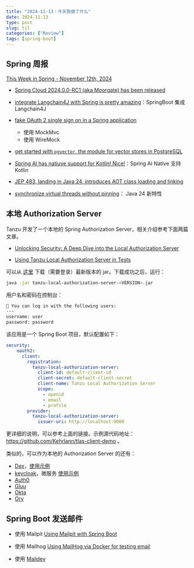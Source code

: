 ```yaml
---
title: "2024-11-13｜今天我做了什么"
date: 2024-11-13
type: post
slug: til
categories: ["Review"]
tags: [spring-boot]
---
```


## Spring 周报

[This Week in Spring - November 12th, 2024](https://spring.io/blog/2024/11/12/this-week-in-spring-november-12th-2024)

- [Spring Cloud 2024.0.0-RC1 (aka Moorgate) has been released](https://spring.io/blog/2024/11/08/spring-cloud-2024-0-0-rc1-aka-moorgate-has-been-released)
- [integrate Langchain4J with Spring is pretty amazing](https://javaetmoi.com/2024/11/integrer-un-chatbot-dans-une-webapp-java-avec-langchain4j/)：SpringBoot 集成 Langchain4J
- [fake OAuth 2 single sign on in a Spring application](https://blogs.vmware.com/tanzu/faking-oauth2-single-sign-on-in-spring-3-ways/)
  - 使用 MockMvc
  - 使用 WireMock

- [get started with `pgvector`, the module for vector stores in PostgreSQL](https://www.youtube.com/watch?v=psxR23HOGbI)
- [Spring AI has natiuve support for Kotlin! Nice!](https://github.com/spring-projects/spring-ai/pull/1666)：Spring AI Native 支持 Kotlin
- [JEP 483, landing in Java 24, introduces AOT class loading and linking](https://openjdk.org/jeps/483)
- [synchronize virtual threads without pinning](https://openjdk.org/jeps/491)： Java 24 新特性



## 本地 Authorization Server

Tanzu 开发了一个本地的 Spring Authorization Server，相关介绍参考下面两篇文章。

- [Unlocking Security: A Deep Dive into the Local Authorization Server](https://blogs.vmware.com/tanzu/unlocking-security-a-deep-dive-into-the-local-authorization-server/)

- [Using Tanzu Local Authorization Server in Tests](https://techdocs.broadcom.com/us/en/vmware-tanzu/spring/tanzu-spring/commercial/spring-tanzu/local-auth-server-testing-local-auth-server.html)

可以从 [这里](https://packages.broadcom.com/artifactory/spring-enterprise/com/vmware/tanzu/spring/tanzu-local-authorization-server/) 下载（需要登录）最新版本的 jar。下载成功之后，运行：

```bash
java -jar tanzu-local-authorization-server-<VERSION>.jar
```

用户名和密码在控制台：

```bash
🧑 You can log in with the following users:
---
username: user
password: password
```

该应用是一个 Spring Boot 项目，默认配置如下：

```yaml
security:
    oauth2:
      client:
        registration:
          tanzu-local-authorization-server:
            client-id: default-client-id
            client-secret: default-client-secret
            client-name: Tanzu Local Authorization Server
            scope:
              - openid
              - email
              - profile
        provider:
          tanzu-local-authorization-server:
            issuer-uri: http://localhost:9000
```

更详细的说明，可以参考上面的链接。示例源代码地址：https://github.com/Kehrlann/tlas-client-demo 。



类似的，可以作为本地的 Authorization Server 的还有：

- [Dex](https://dexidp.io/)，[使用示例](https://github.com/Kehrlann/spring-security-architecture-workshop/blob/main/dex.yml)
- [keycloak](https://www.keycloak.org/)，微服务 [使用示例](https://github.com/sivaprasadreddy/spring-boot-microservices-course/blob/main/deployment/docker-compose/infra.yml)
- [Auth0](https://auth0.com/)
- [Gluu](https://gluu.org/)
- [Okta](https://developer.okta.com/)
- [Ory](https://www.ory.sh/)

## Spring Boot 发送邮件

- 使用 Mailpit [Using Mailpit with Spring Boot](https://dimitri.codes/spring-boot-mailpit/)
- 使用 Mailhog [Using MailHog via Docker for testing email](https://akrabat.com/using-mailhog-via-docker-for-testing-email/)

- 使用 [Maildev](https://github.com/maildev/maildev)

